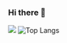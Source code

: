 ### Hi there 👋

<!--
**mhdsabah/mhdsabah** is a ✨ _special_ ✨ repository because its `README.md` (this file) appears on your GitHub profile.

Here are some ideas to get you started:

- 🔭 I’m currently working on ...
- 🌱 I’m currently learning ...
- 👯 I’m looking to collaborate on ...
- 🤔 I’m looking for help with ...
- 💬 Ask me about ...
- 📫 How to reach me: ...
- 😄 Pronouns: ...
- ⚡ Fun fact: ...
-->
<img src='https://github-readme-stats.vercel.app/api?username=mhdsabah&&show_icons=true&title_color=fgffff&icon_color=fgffff&text_color=FFFFF&bg_color=0000'>

<img src="https://camo.githubusercontent.com/bda6b28c4119ca79114b95d322346cbccadebdfcc369f197e1a38c0a5fa66bc7/68747470733a2f2f6769746875622d726561646d652d73746174732e76657263656c2e6170702f6170692f746f702d6c616e67732f3f757365726e616d653d6b6972616e6d7572616c693933266c61796f75743d636f6d70616374" alt="Top Langs" data-canonical-src="https://github-readme-stats.vercel.app/api/top-langs/?username=mhdsabah&amp;layout=compact" style="max-width:100%;">

